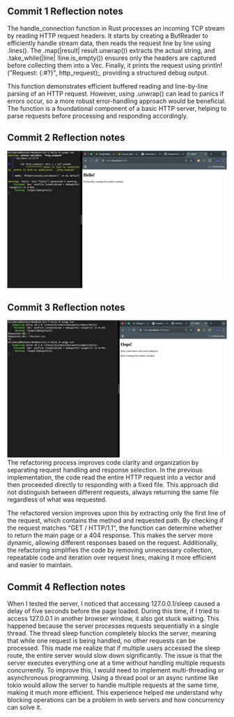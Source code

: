 ## Commit 1 Reflection notes
The handle_connection function in Rust processes an incoming TCP stream by reading HTTP request headers. It starts by creating a BufReader to efficiently handle stream data, then reads the request line by line using .lines(). The .map(|result| result.unwrap()) extracts the actual string, and .take_while(|line| !line.is_empty()) ensures only the headers are captured before collecting them into a Vec. Finally, it prints the request using println!("Request: {:#?}", http_request);, providing a structured debug output.

This function demonstrates efficient buffered reading and line-by-line parsing of an HTTP request. However, using .unwrap() can lead to panics if errors occur, so a more robust error-handling approach would be beneficial. The function is a foundational component of a basic HTTP server, helping to parse requests before processing and responding accordingly.

## Commit 2 Reflection notes
![Image - 1](/static/image1.png)

## Commit 3 Reflection notes
![Image - 2](/static/image2.png)
The refactoring process improves code clarity and organization by separating request handling and response selection. In the previous implementation, the code read the entire HTTP request into a vector and then proceeded directly to responding with a fixed file. This approach did not distinguish between different requests, always returning the same file regardless of what was requested.

The refactored version improves upon this by extracting only the first line of the request, which contains the method and requested path. By checking if the request matches "GET / HTTP/1.1", the function can determine whether to return the main page or a 404 response. This makes the server more dynamic, allowing different responses based on the request. Additionally, the refactoring simplifies the code by removing unnecessary collection, repeatable code and iteration over request lines, making it more efficient and easier to maintain.

## Commit 4 Reflection notes
When I tested the server, I noticed that accessing 127.0.0.1/sleep caused a delay of five seconds before the page loaded. During this time, if I tried to access 127.0.0.1 in another browser window, it also got stuck waiting. This happened because the server processes requests sequentially in a single thread. The thread sleep function completely blocks the server, meaning that while one request is being handled, no other requests can be processed. This made me realize that if multiple users accessed the sleep route, the entire server would slow down significantly. The issue is that the server executes everything one at a time without handling multiple requests concurrently. To improve this, I would need to implement multi-threading or asynchronous programming. Using a thread pool or an async runtime like tokio would allow the server to handle multiple requests at the same time, making it much more efficient. This experience helped me understand why blocking operations can be a problem in web servers and how concurrency can solve it.